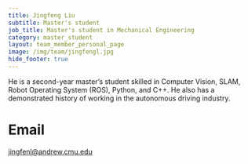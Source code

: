 ```yaml
---
title: Jingfeng Liu
subtitle: Master's student
job_title: Master's student in Mechanical Engineering
category: master_student
layout: team_member_personal_page
image: /img/team/jingfengl.jpg
hide_footer: true
---
```


He is a second-year master’s student skilled in Computer Vision, SLAM, Robot Operating System (ROS), Python, and C++. He also has a demonstrated history of working in the autonomous driving industry.

# Email #
jingfenl@andrew.cmu.edu
